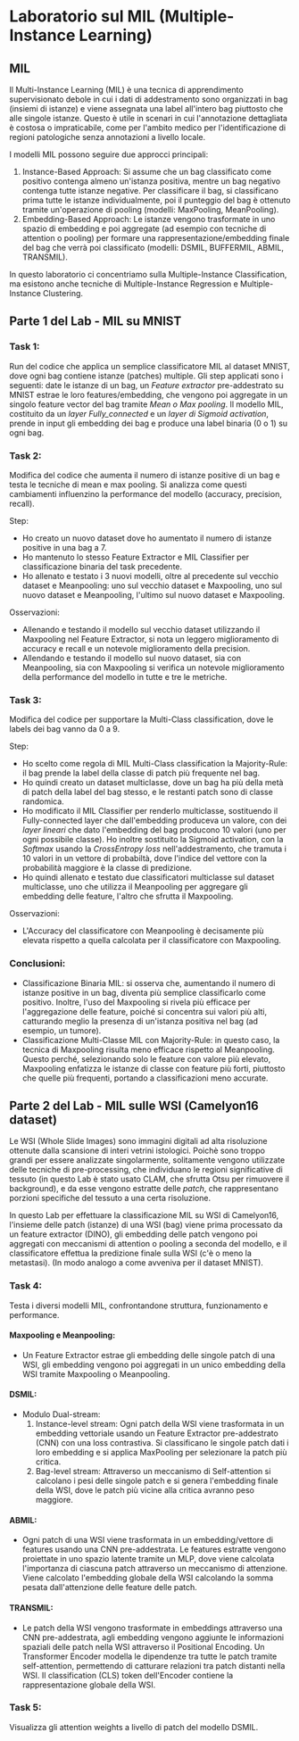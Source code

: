 # Laboratorio sul MIL (Multiple-Instance Learning)

## MIL
Il Multi-Instance Learning (MIL) è una tecnica di apprendimento supervisionato debole in cui i dati di addestramento sono organizzati in bag (insiemi di istanze) e viene assegnata una label all'intero bag piuttosto che alle singole istanze. Questo è utile in scenari in cui l'annotazione dettagliata è costosa o impraticabile, come per l'ambito medico per l'identificazione di regioni patologiche senza annotazioni a livello locale.

I modelli MIL possono seguire due approcci principali:
1. Instance-Based Approach: Si assume che un bag classificato come positivo contenga almeno un'istanza positiva, mentre un bag negativo contenga tutte istanze negative. Per classificare il bag, si classificano prima tutte le istanze individualmente, poi il punteggio del bag è ottenuto tramite un'operazione di pooling (modelli: MaxPooling, MeanPooling).
2. Embedding-Based Approach: Le istanze vengono trasformate in uno spazio di embedding e poi aggregate (ad esempio con tecniche di attention o pooling) per formare una rappresentazione/embedding finale del bag che verrà poi classificato (modelli: DSMIL, BUFFERMIL, ABMIL, TRANSMIL).

In questo laboratorio ci concentriamo sulla Multiple-Instance Classification, ma esistono anche tecniche di Multiple-Instance Regression e Multiple-Instance Clustering.

## Parte 1 del Lab - MIL su MNIST

### Task 1: 
Run del codice che applica un semplice classificatore MIL al dataset MNIST, dove ogni bag contiene istanze (patches) multiple. Gli step applicati sono i seguenti: date le istanze di un bag, un *Feature extractor* pre-addestrato su MNIST estrae le loro features/embedding, che vengono poi aggregate in un singolo feature vector del bag tramite *Mean o Max pooling*. Il modello MIL, costituito da un *layer Fully_connected* e un *layer di Sigmoid activation*, prende in input gli embedding dei bag e produce una label binaria (0 o 1) su ogni bag.
   
### Task 2: 
Modifica del codice che aumenta il numero di istanze positive di un bag e testa le tecniche di mean e max pooling. Si analizza come questi cambiamenti influenzino la performance del modello (accuracy, precision, recall).

   Step:
   - Ho creato un nuovo dataset dove ho aumentato il numero di istanze positive in una bag a 7.
   - Ho mantenuto lo stesso Feature Extractor e MIL Classifier per classificazione binaria del task precedente.
   - Ho allenato e testato i 3 nuovi modelli, oltre al precedente sul vecchio dataset e Meanpooling: uno sul vecchio dataset e Maxpooling, uno sul nuovo dataset e Meanpooling, l'ultimo sul nuovo dataset e Maxpooling.
   
   Osservazioni:
   - Allenando e testando il modello sul vecchio dataset utilizzando il Maxpooling nel Feature Extractor, si nota un leggero miglioramento di accuracy e recall e un notevole miglioramento della precision.
   - Allendando e testando il modello sul nuovo dataset, sia con Meanpooling, sia con Maxpooling si verifica un notevole miglioramento della performance del modello in tutte e tre le metriche.

   
### Task 3:
Modifica del codice per supportare la Multi-Class classification, dove le labels dei bag vanno da 0 a 9.

   Step:
   - Ho scelto come regola di MIL Multi-Class classification la Majority-Rule: il bag prende la label della classe di patch più frequente nel bag. 
   - Ho quindi creato un dataset multiclasse, dove un bag ha più della metà di patch della label del bag stesso, e le restanti patch sono di classe randomica.
   - Ho modificato il MIL Classifier per renderlo multiclasse, sostituendo il Fully-connected layer che dall'embedding produceva un valore, con dei *layer lineari* che dato l'embedding del bag producono 10 valori (uno per ogni possibile classe). Ho inoltre sostituito la Sigmoid activation, con la *Softmax* usando la *CrossEntropy loss* nell'addestramento, che tramuta i 10 valori in un vettore di probabiltà, dove l'indice del vettore con la probabilità maggiore è la classe di predizione.
   - Ho quindi allenato e testato due classificatori multiclasse sul dataset multiclasse, uno che utilizza il Meanpooling per aggregare gli embedding delle feature, l'altro che sfrutta il Maxpooling.
  
   Osservazioni:
   - L'Accuracy del classificatore con Meanpooling è decisamente più elevata rispetto a quella calcolata per il classificatore con Maxpooling.

### Conclusioni:
- Classificazione Binaria MIL: si osserva che, aumentando il numero di istanze positive in un bag, diventa più semplice classificarlo come positivo. Inoltre, l'uso del Maxpooling si rivela più efficace per l'aggregazione delle feature, poiché si concentra sui valori più alti, catturando meglio la presenza di un'istanza positiva nel bag (ad esempio, un tumore).
- Classificazione Multi-Classe MIL con Majority-Rule: in questo caso, la tecnica di Maxpooling risulta meno efficace rispetto al Meanpooling. Questo perché, selezionando solo le feature con valore più elevato, Maxpooling enfatizza le istanze di classe con feature più forti, piuttosto che quelle più frequenti, portando a classificazioni meno accurate.
  
   
## Parte 2 del Lab - MIL sulle WSI (Camelyon16 dataset)

Le WSI (Whole Slide Images) sono immagini digitali ad alta risoluzione ottenute dalla scansione di interi vetrini istologici. Poichè sono troppo grandi per essere analizzate singolarmente, solitamente vengono utilizzate delle tecniche di pre-processing, che individuano le regioni significative di tessuto (in questo Lab è stato usato CLAM, che sfrutta Otsu per rimuovere il background), e da esse vengono estratte delle *patch*, che rappresentano porzioni specifiche del tessuto a una certa risoluzione.

In questo Lab per effettuare la classificazione MIL su WSI di Camelyon16, l'insieme delle patch (istanze) di una WSI (bag) viene prima processato da un feature extractor (DINO), gli embedding delle patch vengono poi aggregati con meccanismi di attention o pooling a seconda del modello, e il classificatore effettua la predizione finale sulla WSI (c'è o meno la metastasi). (In modo analogo a come avveniva per il dataset MNIST).

### Task 4: 
Testa i diversi modelli MIL, confrontandone struttura, funzionamento e performance.


#### Maxpooling e Meanpooling:
- Un Feature Extractor estrae gli embedding delle singole patch di una WSI, gli embedding vengono poi aggregati in un unico embedding della WSI tramite Maxpooling o Meanpooling.
  
#### DSMIL: 
- Modulo Dual-stream:
  1. Instance-level stream: Ogni patch della WSI viene trasformata in un embedding vettoriale usando un Feature Extractor pre-addestrato (CNN) con una loss contrastiva. Si classificano le singole patch dati i loro embedding e si applica MaxPooling per selezionare la patch più critica.
  2. Bag-level stream: Attraverso un meccanismo di Self-attention si calcolano i pesi delle singole patch e si genera l'embedding finale della WSI, dove le patch più vicine alla critica avranno peso maggiore.

#### ABMIL:
- Ogni patch di una WSI viene trasformata in un embedding/vettore di features usando una CNN pre-addestrata. Le features estratte vengono proiettate in uno spazio latente tramite un MLP, dove viene calcolata l'importanza di ciascuna patch attraverso un meccanismo di attenzione. Viene calcolato l'embedding globale della WSI calcolando la somma pesata dall'attenzione delle feature delle patch.

#### TRANSMIL:
- Le patch della WSI vengono trasformate in embeddings attraverso una CNN pre-addestrata, agli embedding vengono aggiunte le informazioni spaziali delle patch nella WSI attraverso il Positional Encoding. Un Transformer Encoder modella le dipendenze tra tutte le patch tramite self-attention, permettendo di catturare relazioni tra patch distanti nella WSI. Il classification (CLS) token dell'Encoder contiene la rappresentazione globale della WSI.


### Task 5:
Visualizza gli attention weights a livello di patch del modello DSMIL.


